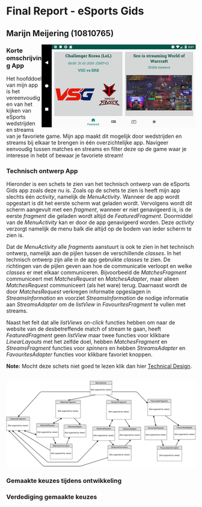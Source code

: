 # Final Report - eSports Gids

## Marijn Meijering (10810765)

<img align="right" width="410" height="220" src="https://github.com/10810765/Programmeerproject/blob/master/doc/eSports_Gids_Preview_5.png">

### Korte omschrijving App
Het hoofddoel van mijn app is het vereenvoudigen van het kijken van eSports wedstrijden en streams van je favoriete game.
Mijn app maakt dit mogelijk door wedstrijden en streams bij elkaar te brengen in één overzichtelijke app. Navigeer eenvoudig tussen matches en streams en filter deze op de game waar je interesse in hebt of bewaar je favoriete stream!
<br/>

### Technisch ontwerp App
Hieronder is een schets te zien van het technisch ontwerp van de eSports Gids app zoals deze nu is. Zoals op de schets te zien is heeft mijn app slechts één *activity*, namelijk de *MenuActivity*. Wanneer de app wordt opgestart is dit het eerste scherm wat geladen wordt. Vervolgens wordt dit scherm aangevult met een *fragment*, wanneer er niet genavigeerd is, is de eerste *fragment* die geladen wordt altijd de *FeaturedFragment*. Doormiddel van de *MenuActivity* kan er door de app genavigeerd worden. Deze *activity* verzorgt namelijk de menu balk die altijd op de bodem van ieder scherm te zien is. 

Dat de *MenuActivity* alle *fragments* aanstuurt is ook te zien in het technisch ontwerp, namelijk aan de pijlen tussen de verschillende *classes*. In het technisch ontwerp zijn alle in de app gebruikte *classes* te zien. De richtingen van de pijlen geven aan hoe de communicatie verloopt en welke *classes* er met elkaar communiceren. Bijvoorbeeld de *MatchesFragment* communiceert met *MatchesRequest* en *MatchesAdapter*, maar alleen *MatchesRequest* communiceert (als het ware) terug. Daarnaast wordt de door *MatchesRequest* verkregen informatie opgeslagen in *StreamsInformation* en voorziet *StreamsInformation* de nodige informatie aan *StreamsAdapter* om de *listView* in *FavouritesFragment* te vullen met streams.

Naast het feit dat alle *listViews on-click* functies hebben om naar de website van de desbetreffende match of stream te gaan, heeft *FeaturedFragment* geen *listView* maar twee functies voor klikbare *LinearLayouts* met het zelfde doel, hebben *MatchesFragment* en *StreamsFragment* functies voor *spinners* en hebben *StreamsAdapter* en *FavouritesAdapter* functies voor klikbare favoriet knoppen.

**Note:** Mocht deze schets niet goed te lezen klik dan hier [Technical Design](https://www.draw.io/?lightbox=1&highlight=0000ff&edit=_blank&layers=1&nav=1&title=Technical_design.html#R7V1dc6u2Fv01mel9yBmE%2BPJjTtK0nTlnbm7T29vTl45iFJsbjFzAcXJ%2BfSWQ%2BJDAAYKMk5DMxEYSSIi1F2vvLcgZvNw8%2FRSj7for8XF4Zhr%2B0xm8OjPpj%2BXRD1bynJd4hpsXrOLAz4tAWXAbfMe80OClu8DHSa1hSkiYBtt64ZJEEV6mtTIUx2Rfb3ZPwnqvW7TCSsHtEoVq6f8CP13zszDdsvxnHKzWomfgLPKaDRKN%2BZkka%2BSTfaUI%2FngGL2NC0vzb5ukSh2zyxLzk%2B1231BYDi3GUdtnBWl1ew2%2FpFfwvtmL%2F8c%2B%2FbtL%2FnPOjPKJwx0%2F4No0x2iS%2F4r93OEn50NNnMR%2FJPtiEKKJbn%2B9JlN7yGoNuL9dB6H9Bz2THxpOkaPkgtj6vSRx8p%2B1RSKsALaDVccovt%2BmwowVheElCEmf9QGyw39qet%2ByIvK8YJ3TfG3HyQCr6ip5qDb%2BgJBWjJGGItklwl42b7bhB8SqIPpM0JRveSJzldX1Q99kPrUdhsIpo2ZL2hWMxF%2FnZAItu82nFcYqfWq8XKFBAzQeTDU7jZ9qE72B5HDjccqAL8%2B19iUPg8DbrKgYNXog49lfFsUt40C8cIT3QYlsKXM5MJ2QXOKjBxPl7x2CdTct5ks3LBW0A4PYpmxxRT7%2Bt2OdliJLkjAE4PxodXSDq%2FADTGoyjSv3reosFttXOMsNFD7TOiBCKGXGx3n%2FbB%2BlyTb9c3PzCzp8QVhVE9ySmdp4NkNCLTT%2FC4BFng8us6JNiPxQPmT2km9ISYvKABcoikttWBXi8SMEcQ1dAmeqCV2wC32fdfN6vgxTfbtGS9bmnvMzOmewiH%2Fsc31W4wq5wbScQFcMcs9SyO0HWtTQh1mnjt1%2FEtSPRzHGTcZy9qHOcbXgqYNwmjgPaOM7Wy3GNnMMJJeMask1CtGKUF2Unzbhohe%2FiXfCQDSsSDTvRj%2FHD7zh%2BiPEqO1pl7yql%2Fev985TTm6eaYOfp4imvjaeuY7TasFObSWoykpKEGBDbVbR4TSRl6SIpa6HgpQSKsck4w6f6JSjMfUmyj5wAclIZh9Y41bSIt2S5xvGG8dC%2Ft2woAes4L6RfvmfU9f%2Bx9V0YJOnvAd63Cbz69NQpU%2FBuusd4vDnaBtQ7jRsniHVyCc8uFvnfqBjgCm1wMZzmJtQWcfT%2Budvrzd2N1gh0kbfQIip7X%2FhoyyZyJu%2BpyNtxZS%2Fa7uaSLLRxtxpz0S8wD90Scu2Z3xMo68Ur%2FFgRiyUvZnsei6ffP6sBoxm4PV1nRxurmQpOv%2BJod7FMg8cgfZ45bbrIoFPnNKtBjx43MAhV%2F%2BVonKZSWfadauEd%2FbhD4QOTn1f4%2B3h6DhU20Cx6090uTgtOJVscyd43vf4Jswqq3%2FzxxnXPfYDGGTtVRk1oZRCtfiO06uoclCVf8L2wYF7yK8cyGJeIzVGIWFsME6hR968opT7UnKSZnIpldSkc8wlzNOpt%2B2PkaG5Q5KPbJYnZxot5mpTgB7JJ0mCV3SxyezpVihyR66wT5zo1YcO5bk7YnALfAYnwrEVDwqaR8PQlbKbwp0dL2JTM05qpkYntA2RrQP90TRPotKVrgOrvcJqa8zWTc1Sxdqx3vgZqi%2FmpeJkqX8MJp811Pf18TaNyE%2Bw75rAOZG3OakmaD8DHI6VgDF2ELBZZqoQ8p2Am52PZSbY7akZ9KRjNPvLIKZiS4%2BYUzKi0VlmHfZIpGFPF6TVG6S7G%2FqwzJ%2Be1c2BLxGYAFTCNqxe1Rf8s9T44ldC850htocPOSlNZ%2BoLydYuN62LybPUHYK7%2BOYsmIGqL45lqzuIaPZJdTKdoTltMTl2elEGGTtcwnj7mmp8t6fhsyT01pDjAablqEcfMB817vItfNf5xZqH59N87J594bsVUcyslJ8%2FplVPg5YWkKG3Q8Mxf8%2BJWbbz8pp%2BHaePK%2BbGYKie8OrCnLdFiNgTOC86afeDJCcuTn41xzY4usKmNsBpuc1O5wAVUX%2BsET5duQWGIX9ae750m%2B%2Bc%2FmkC%2F0EWTsCHsU2BvzoBMzZLAkFMgTsenUDT621CBjPCUh2cqVHqYsxajkxEcJ2uhzc%2BETdk16ZrgyL9gb%2Bcp57pyefBTkP7Bpu2Tzbe%2B8Ulk36%2BeqhvPwswZCYlD3oWE0UteyAxfHDjy%2BVa2f0TPNu%2FHtMX2t6Ip3Si7yrbKvhh8xOuAzOJiYl95l5DEEHQOKCkv8YHZE0uL6NBX%2BGBOviUEXLnudsNlF2UxDqmr9FgfcBMWeA83JMgEFAcrlIWfLRFVfqJ8rxJRyoHkh1mABT5Zpme7gP%2BVYJrPi3LcDKnFLLwCvE3urm7wlkiswpAf4SAQe4NeK3bbshLHgWTxpq0CSWNBUtjkCxikVwI9V5ptWYOkfcDFzV3qp4R0fsRxAa66R6fOzu7psPPbIGfHGskSHMWkpiVn97XYFaAC%2FYhW5tAuaBZmUjUSLjQO2IlOdm5xYo%2BDSU8KbXtjQVITOXtTkLPTTzoL7DUhvK%2BoHaZb%2FAriO5mFXoRbHenZagl7H8kU5Dc7OgNtYQGlA8lZIM187KgxhH58rKJh8G2%2FxK%2BpVZeMCFdx9U4crgvpJX1wqKsHDEmXQDm6pRuvTWtMZrx2plenK15bVkIcB6%2FAULLo5id7IMPKzzuaC%2FlQujHbLyDRIAkOgnaoSHAHgpbbVBWzqpKYBLNwUo71oARZSdUOlQSWe2S49nPR9CjYHuA8NQkr3nH%2FIlwXU8JVDjDAxWIYXGVvDooFT8eCa9OLiyZXBG9FEIDOAnZStHoKWqVDdEWrK%2FtbRrfYw2hoVV%2F7egJofTP6tasUsCeWr4akBUyJEztrgYWsBY4LV6GdR5Wub06BTuq7A8PzxgGTa7t1MDlHBlPTa15mYdn9Xt05NjppmsCRXt4BvYF4dWCdRaG84FQ3Xs0R8Trw1lwFa4ndt4FX8R67l%2FHashzqSIsOpDQRtAd6QspbEsBxHXe3Xyy%2FEa8jIKhFVoIXsDuQ2cfEa2d%2BnRSvUNKE7tClAefy6hWrY%2FKpbyIWSobhcCesNctgH2yvJ3ErFlOelmc2VCIfP7PQOZAwqThx5cemvYFpBRfUVfnRxclrVzl%2B7EAC6BxJMGe4jgHXflHaOQc2EK7WtHCVcgGDc2CuI4Uqjh336hem7QvXEXzBF5YhakOieFfviYvkc2mBliNL284iWUoY2PJKL81IFOehJQI7PLowJqLsKYECpcySO3Rp1DmAVp2zOi6N6u1NSf6f47zgTZkH2%2Ff1puhm%2BR%2FP8%2Bbl%2F42HP%2F4D).
<br/>
<br/>

![Technisch Ontwerp](https://github.com/10810765/Programmeerproject/blob/master/doc/Technical_design.svg)


### Gemaakte keuzes tijdens ontwikkeling

### Verdediging gemaakte keuzes







